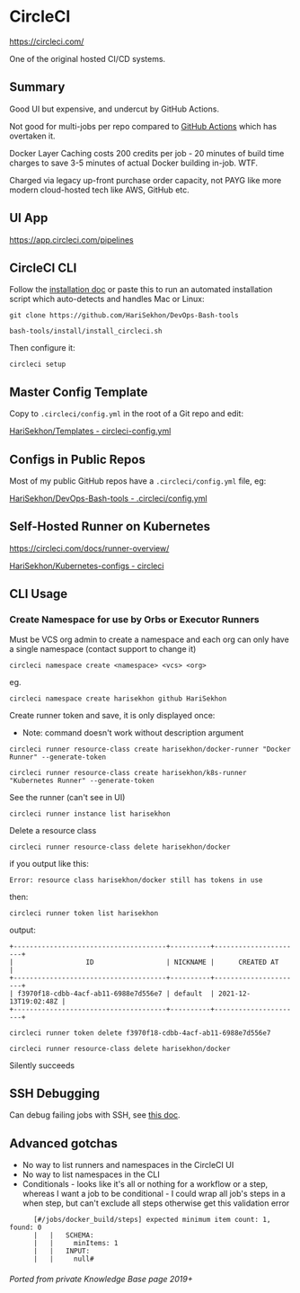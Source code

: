 # CircleCI

https://circleci.com/

One of the original hosted CI/CD systems.

<!-- INDEX_START -->
<!-- INDEX_END -->

## Summary

Good UI but expensive, and undercut by GitHub Actions.

Not good for multi-jobs per repo compared to [GitHub Actions](github-actions.md) which has overtaken it.

Docker Layer Caching costs 200 credits per job - 20 minutes of build time charges to save 3-5 minutes of actual
Docker building in-job. WTF.

Charged via legacy up-front purchase order capacity, not PAYG like more modern cloud-hosted tech like AWS, GitHub etc.

## UI App

https://app.circleci.com/pipelines

## CircleCI CLI

Follow the [installation doc](https://circleci.com/docs/local-cli/) or paste this to run an automated installation script
which auto-detects and handles Mac or Linux:

```shell
git clone https://github.com/HariSekhon/DevOps-Bash-tools
```
```shell
bash-tools/install/install_circleci.sh
```

Then configure it:

```shell
circleci setup
```

## Master Config Template

Copy to `.circleci/config.yml` in the root of a Git repo and edit:

[HariSekhon/Templates - circleci-config.yml](https://github.com/HariSekhon/Templates/blob/master/circleci-config.yml)

## Configs in Public Repos

Most of my public GitHub repos have a `.circleci/config.yml` file, eg:

[HariSekhon/DevOps-Bash-tools - .circleci/config.yml](https://github.com/HariSekhon/DevOps-Bash-tools/blob/master/.circleci/config.yml)

## Self-Hosted Runner on Kubernetes

https://circleci.com/docs/runner-overview/

[HariSekhon/Kubernetes-configs - circleci](https://github.com/HariSekhon/Kubernetes-configs/tree/master/circleci)

## CLI Usage

### Create Namespace for use by Orbs or Executor Runners

Must be VCS org admin to create a namespace and each org can only have a single namespace (contact support to change it)

```shell
circleci namespace create <namespace> <vcs> <org>
```

eg.
```shell
circleci namespace create harisekhon github HariSekhon
```

Create runner token and save, it is only displayed once:
- Note: command doesn't work without description argument

```shell
circleci runner resource-class create harisekhon/docker-runner "Docker Runner" --generate-token
```
```shell
circleci runner resource-class create harisekhon/k8s-runner "Kubernetes Runner" --generate-token
```

See the runner (can't see in UI)

```shell
circleci runner instance list harisekhon
```

Delete a resource class

```shell
circleci runner resource-class delete harisekhon/docker
```

if you output like this:

```shell
Error: resource class harisekhon/docker still has tokens in use
```

then:

```shell
circleci runner token list harisekhon
```

output:

```shell
+--------------------------------------+----------+----------------------+
|                  ID                  | NICKNAME |      CREATED AT      |
+--------------------------------------+----------+----------------------+
| f3970f18-cdbb-4acf-ab11-6988e7d556e7 | default  | 2021-12-13T19:02:48Z |
+--------------------------------------+----------+----------------------+
```

```shell
circleci runner token delete f3970f18-cdbb-4acf-ab11-6988e7d556e7
```

```shell
circleci runner resource-class delete harisekhon/docker
```

Silently succeeds

## SSH Debugging

Can debug failing jobs with SSH, see [this doc](https://circleci.com/docs/ssh-access-jobs/).

## Advanced gotchas

- No way to list runners and namespaces in the CircleCI UI
- No way to list namespaces in the CLI
- Conditionals - looks like it's all or nothing for a workflow or a step, whereas I want a job to be conditional - I could wrap all job's steps in a when step, but can't exclude all steps otherwise get this validation error
```
      [#/jobs/docker_build/steps] expected minimum item count: 1, found: 0
      |   |   SCHEMA:
      |   |     minItems: 1
      |   |   INPUT:
      |   |     null#
```

###### Ported from private Knowledge Base page 2019+
